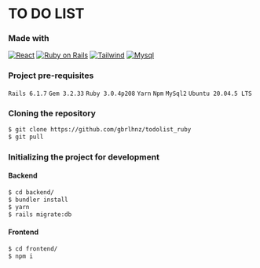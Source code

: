 # TO DO LIST

### Made with

[![React][React.js]][React-url] [![Ruby on Rails][Rails.org]][Rails-url] [![Tailwind][Tailwind.com]][Tailwind-url] [![Mysql][Mysql.com]][Mysql-url]

### Project pre-requisites
`Rails 6.1.7`
`Gem 3.2.33`
`Ruby 3.0.4p208`
`Yarn`
`Npm`
`MySql2`
`Ubuntu 20.04.5 LTS`

### Cloning the repository
```sh 
$ git clone https://github.com/gbrlhnz/todolist_ruby
$ git pull
```
### Initializing the project for development
#### Backend
```sh 
$ cd backend/
$ bundler install
$ yarn
$ rails migrate:db
```
#### Frontend
```sh 
$ cd frontend/
$ npm i
```

[React.js]: https://img.shields.io/badge/React-20232A?style=for-the-badge&logo=react&logoColor=61DAFB
[React-url]: https://reactjs.org/
[Rails.org]: 	https://img.shields.io/badge/Ruby_on_Rails-CC0000?style=for-the-badge&logo=ruby-on-rails&logoColor=white
[Rails-url]: https://rubyonrails.org/
[Tailwind.com]: https://img.shields.io/badge/Tailwind_CSS-38B2AC?style=for-the-badge&logo=tailwind-css&logoColor=white
[Tailwind-url]: https://tailwindcss.com/
[Mysql.com]: https://img.shields.io/badge/MySQL-00000F?style=for-the-badge&logo=mysql&logoColor=white
[Mysql-url]: https://www.mysql.com/
